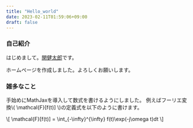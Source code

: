 ```yaml
---
title: "Hello_world"
date: 2023-02-11T01:59:06+09:00
draft: false
---
```


### 自己紹介

はじめまして。[関健太郎](../fixed/profile)です。

ホームページを作成しました。よろしくお願いします。

### 雑多なこと

手始めにMathJaxを導入して数式を書けるようにしました。
例えばフーリエ変換\\( \mathcal{F}[f(t)] \\)の定義式を以下のように書けます。

\\[
    \mathcal{F}[f(t)] = \int_{-\infty}^{\infty} f(t)\exp(-j\omega t)dt
\\]

